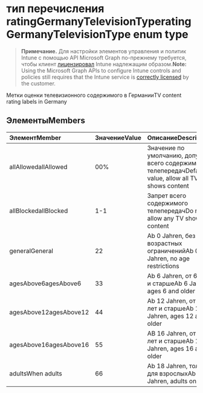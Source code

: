 # <a name="ratinggermanytelevisiontype-enum-type"></a><span data-ttu-id="94431-101">тип перечисления ratingGermanyTelevisionType</span><span class="sxs-lookup"><span data-stu-id="94431-101">ratingGermanyTelevisionType enum type</span></span>

> <span data-ttu-id="94431-102">**Примечание.** Для настройки элементов управления и политик Intune с помощью API Microsoft Graph по-прежнему требуется, чтобы клиент [лицензировал](https://go.microsoft.com/fwlink/?linkid=839381) Intune надлежащим образом.</span><span class="sxs-lookup"><span data-stu-id="94431-102">**Note:** Using the Microsoft Graph APIs to configure Intune controls and policies still requires that the Intune service is [correctly licensed](https://go.microsoft.com/fwlink/?linkid=839381) by the customer.</span></span>

<span data-ttu-id="94431-103">Метки оценки телевизионного содержимого в Германии</span><span class="sxs-lookup"><span data-stu-id="94431-103">TV content rating labels in Germany</span></span>
## <a name="members"></a><span data-ttu-id="94431-104">Элементы</span><span class="sxs-lookup"><span data-stu-id="94431-104">Members</span></span>
|<span data-ttu-id="94431-105">Элемент</span><span class="sxs-lookup"><span data-stu-id="94431-105">Member</span></span>|<span data-ttu-id="94431-106">Значение</span><span class="sxs-lookup"><span data-stu-id="94431-106">Value</span></span>|<span data-ttu-id="94431-107">Описание</span><span class="sxs-lookup"><span data-stu-id="94431-107">Description</span></span>|
|:---|:---|:---|
|<span data-ttu-id="94431-108">allAllowed</span><span class="sxs-lookup"><span data-stu-id="94431-108">allAllowed</span></span>|<span data-ttu-id="94431-109">0</span><span class="sxs-lookup"><span data-stu-id="94431-109">0%</span></span>|<span data-ttu-id="94431-110">Значение по умолчанию, допуск всего содержимого телепередач</span><span class="sxs-lookup"><span data-stu-id="94431-110">Default value, allow all TV shows content</span></span>|
|<span data-ttu-id="94431-111">allBlocked</span><span class="sxs-lookup"><span data-stu-id="94431-111">allBlocked</span></span>|<span data-ttu-id="94431-112">1</span><span class="sxs-lookup"><span data-stu-id="94431-112">-1</span></span>|<span data-ttu-id="94431-113">Запрет всего содержимого телепередач</span><span class="sxs-lookup"><span data-stu-id="94431-113">Do not allow any TV shows content</span></span>|
|<span data-ttu-id="94431-114">general</span><span class="sxs-lookup"><span data-stu-id="94431-114">General</span></span>|<span data-ttu-id="94431-115">2</span><span class="sxs-lookup"><span data-stu-id="94431-115">2</span></span>|<span data-ttu-id="94431-116">Ab 0 Jahren, без возрастных ограничений</span><span class="sxs-lookup"><span data-stu-id="94431-116">Ab 0 Jahren, no age restrictions</span></span>|
|<span data-ttu-id="94431-117">agesAbove6</span><span class="sxs-lookup"><span data-stu-id="94431-117">agesAbove6</span></span>|<span data-ttu-id="94431-118">3</span><span class="sxs-lookup"><span data-stu-id="94431-118">3</span></span>|<span data-ttu-id="94431-119">Ab 6 Jahren, от 6 лет и старше</span><span class="sxs-lookup"><span data-stu-id="94431-119">Ab 6 Jahren, ages 6 and older</span></span>|
|<span data-ttu-id="94431-120">agesAbove12</span><span class="sxs-lookup"><span data-stu-id="94431-120">agesAbove12</span></span>|<span data-ttu-id="94431-121">4</span><span class="sxs-lookup"><span data-stu-id="94431-121">4</span></span>|<span data-ttu-id="94431-122">Ab 12 Jahren, от 12 лет и старше</span><span class="sxs-lookup"><span data-stu-id="94431-122">Ab 12 Jahren, ages 12 and older</span></span>|
|<span data-ttu-id="94431-123">agesAbove16</span><span class="sxs-lookup"><span data-stu-id="94431-123">agesAbove16</span></span>|<span data-ttu-id="94431-124">5</span><span class="sxs-lookup"><span data-stu-id="94431-124">5</span></span>|<span data-ttu-id="94431-125">AB 16 Jahren, от 16 лет и старше</span><span class="sxs-lookup"><span data-stu-id="94431-125">Ab 16 Jahren, ages 16 and older</span></span>|
|<span data-ttu-id="94431-126">adults</span><span class="sxs-lookup"><span data-stu-id="94431-126">When adults</span></span>|<span data-ttu-id="94431-127">6</span><span class="sxs-lookup"><span data-stu-id="94431-127">6</span></span>|<span data-ttu-id="94431-128">Ab 18 Jahren, только для взрослых</span><span class="sxs-lookup"><span data-stu-id="94431-128">Ab 18 Jahren, adults only</span></span>|








